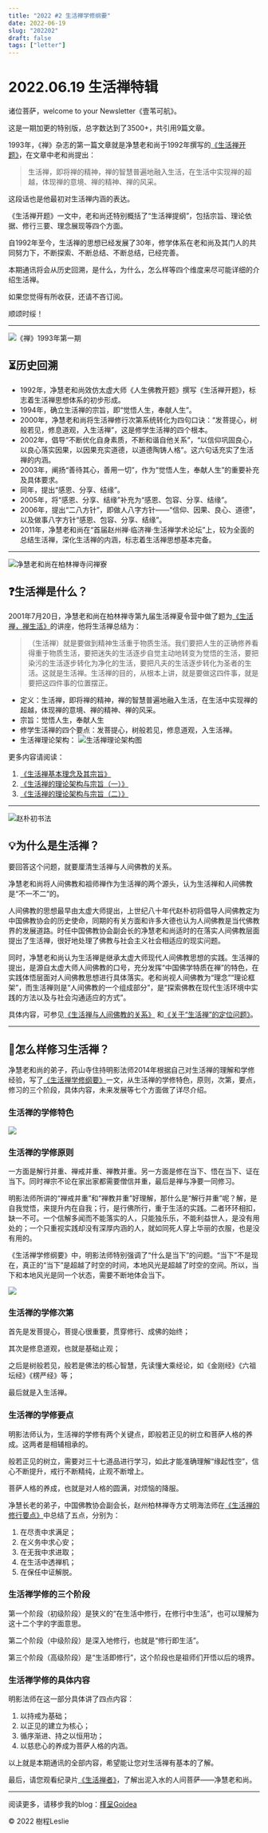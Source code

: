 ```yaml
---
title: "2022 #2 生活禅学修纲要"
date: 2022-06-19
slug: "202202"
draft: false
tags: ["letter"]
---
```


# 2022.06.19 生活禅特辑

诸位菩萨，welcome to your Newsletter《壹苇可航》。

这是一期加更的特别版，总字数达到了3500+，共引用9篇文章。

1993年，《禅》杂志的第一篇文章就是净慧老和尚于1992年撰写的[《生活禅开题》](http://chan.bailinsi.net/1993/1/1993102.htm)，在文章中老和尚提出：

> 生活禅，即将禅的精神，禅的智慧普遍地融入生活，在生活中实现禅的超越，体现禅的意境、禅的精神、禅的风采。

这段话也是他最初对生活禅内涵的表达。

《生活禅开题》一文中，老和尚还特别概括了“生活禅提纲”，包括宗旨、理论依据、修行三要、理念展现等四个方面。

自1992年至今，生活禅的思想已经发展了30年，修学体系在老和尚及其门人的共同努力下，不断探索、不断总结、不断总结，已经完善。

本期通讯将会从历史回溯，是什么，为什么，怎么样等四个维度来尽可能详细的介绍生活禅。

如果您觉得有所收获，还请不吝订阅。

顺颂时绥！

---

![《禅》1993年第一期](https://hhzz-1300713987.cos.na-siliconvalley.myqcloud.com/2022/06/17/9301f1.JPG)


## ⏳历史回溯

- 1992年，净慧老和尚效仿太虚大师《人生佛教开题》撰写《生活禅开题》，标志着生活禅思想体系的初步形成。
- 1994年，确立生活禅的宗旨，即“觉悟人生，奉献人生”。
- 2000年，净慧老和尚将生活禅修行次第系统转化为四句口诀：“发菩提心，树般若见，修息道观，入生活禅”，这是修学生活禅的四个根本。
- 2002年，倡导“不断优化自身素质，不断和谐自他关系”，“以信仰巩固良心，以良心落实因果，以因果充实道德，以道德陶铸人格”。这六句话充实了生活禅的内涵。
- 2003年，阐扬“善待其心，善用一切”，作为“觉悟人生，奉献人生”的重要补充及具体要求。
- 同年，提出“感恩、分享、结缘”。
- 2005年，将“感恩、分享、结缘”补充为“感恩、包容、分享、结缘”。
- 2006年，提出“二八方针”，即做人八字方针——“信仰、因果、良心、道德”，以及做事八字方针“感恩、包容、分享、结缘”。
- 2011年，净慧老和尚在“首届赵州禅·临济禅·生活禅学术论坛”上，较为全面的总结生活禅，深化生活禅的内涵，标志着生活禅思想基本完备。

---

![净慧老和尚在柏林禅寺问禅寮](https://hhzz-1300713987.cos.na-siliconvalley.myqcloud.com/2022/06/17/20151208094124158.jpg)

## ❓生活禅是什么？

2001年7月20日，净慧老和尚在柏林禅寺第九届生活禅夏令营中做了题为[《生活禅，禅生活》](http://chan.bailinsi.net/2016/3/2016301.htm)的讲座，他将生活禅总结为：

> （生活禅）就是要做到精神生活重于物质生活。我们要把人生的正确修养看得重于物质生活，要把迷失的生活逐步自觉主动地转变为觉悟的生活，要把染污的生活逐步转化为净化的生活，要把凡夫的生活逐步转化为圣者的生活。这就是生活禅。生活禅的目的，从根本上讲，就是要做这四件事，就是要把这四件事的位置摆正。

- 定义：生活禅，即将禅的精神，禅的智慧普遍地融入生活，在生活中实现禅的超越，体现禅的意境、禅的精神、禅的风采。
- 宗旨：觉悟人生，奉献人生
- 修学生活禅的四个要点：发菩提心，树般若见，修息道观，入生活禅。
- 生活禅理论架构：
![生活禅理论架构图](https://hhzz-1300713987.cos.na-siliconvalley.myqcloud.com/2022/06/16/jie-ping20220616-205418.png)

更多内容请阅读：
1. [《生活禅基本理念及其宗旨》](http://chan.bailinsi.net/CQ/view.asp?id=26811)
2. [《生活禅的理论架构与宗旨（一）》](http://chan.bailinsi.net/CQ/view.asp?id=26520)
3. [《生活禅的理论架构与宗旨（二）》](http://chan.bailinsi.net/CQ/view.asp?id=26496)

---

![赵朴初书法](https://hhzz-1300713987.cos.na-siliconvalley.myqcloud.com/2022/06/17/16259827121736113904.JPG)

## 💡为什么是生活禅？

要回答这个问题，就要厘清生活禅与人间佛教的关系。

净慧老和尚将人间佛教和祖师禅作为生活禅的两个源头，认为生活禅和人间佛教是“不一不二”的。

人间佛教的思想最早由太虚大师提出，上世纪八十年代赵朴初将倡导人间佛教定为中国佛教协会的历史使命，同期的有关方面和许多大德也认为人间佛教是当代佛教界的发展道路。时任中国佛教协会副会长的净慧老和尚适时的在落实人间佛教层面提出了生活禅，很好地处理了佛教与社会主义社会相适应的现实问题。

同时，净慧老和尚认为生活禅是继承太虚大师现代人间佛教思想的实践。生活禅的提出，是源自太虚大师人间佛教的口号，充分发挥“中国佛学特质在禅”的特色，在实践体悟层面对人间佛教思想进行具体落实。老和尚视人间佛教为“理念”“理论框架”，而生活禅则是“人间佛教的一个组成部分”，是“探索佛教在现代生活环境中实践的方法以及与社会沟通适应的方式”。

具体内容，可参见[《生活禅与人间佛教的关系》](http://chan.bailinsi.net/CQ/view.asp?id=26730)
和[《关于“生活禅”的定位问题》](http://chan.bailinsi.net/2015/2/2015208.htm)。

---

## 📖怎么样修习生活禅？

净慧老和尚的弟子，药山寺住持明影法师2014年根据自己对生活禅的理解和学修经验，写了[《生活禅学修纲要》](http://chan.bailinsi.net/CQ/view.asp?id=26671)一文，从生活禅的学修特色，原则，次第，要点，修习的三个阶段，具体内容，未来发展等七个方面做了详尽介绍。

### 生活禅的学修特色

![](https://hhzz-1300713987.cos.na-siliconvalley.myqcloud.com/2022/06/17/123432001.png)


### 生活禅的学修原则

一方面是解行并重、禅戒并重、禅教并重。另一方面是修在当下、悟在当下、证在当下。同时禅宗不论在家出家都需要僧信并重，最后是禅与净要一同修习。

明影法师所讲的“禅戒并重”和“禅教并重”好理解，那什么是“解行并重”呢？解，是自我觉悟，来提升内在自我；行，是行佛所行，重于生活的实践。二者环环相扣，缺一不可。一个信解多闻而不能落实的人，只能独乐乐，不能利益世人，是没有用处的；一个只重视实践却没有深厚内涵的人，就如同死人穿上华丽的衣服，也是没有用的。

《生活禅学修纲要》中，明影法师特别强调了“什么是当下”的问题。“当下”不是现在，真正的“当下”是超越了时空的时间，本地风光是超越了时空的空间。所以，当下和本地风光是同一个状态，需要不断地体会当下。

![](https://hhzz-1300713987.cos.na-siliconvalley.myqcloud.com/2022/06/17/jie-ping20220617-014011.png)

### 生活禅的学修次第

首先是发菩提心，菩提心很重要，贯穿修行、成佛的始终；

其次是修息道观，也就是基础止观；

之后是树般若见，般若是佛法的核心智慧，先读懂大乘经论，如《金刚经》《六祖坛经》《楞严经》等；

最后就是入生活禅。

### 生活禅的学修要点

明影法师认为，生活禅的学修有两个关键点，即般若正见的树立和菩萨人格的养成。这两者是相辅相承的。

般若正见的树立，需要对三十七道品进行学习，如此才能准确理解“缘起性空”，信心不断提升，戒行不断精纯，止观不断增上。

菩萨人格的养成，也就是对人格的圆满，对烦恼的降服。

净慧长老的弟子，中国佛教协会副会长，赵州柏林禅寺方丈明海法师在[《生活禅的修行要点》](http://chan.bailinsi.net/CQ/view.asp?id=26546)中总结了五点，分别为：

1. 在尽责中求满足；
2. 在义务中求心安；
3. 在无我中求进取；
4. 在生活中透禅机；
5. 在保任中证解脱。

### 生活禅学修的三个阶段

第一个阶段（初级阶段）是狭义的“在生活中修行，在修行中生活”，也可以理解为这十二个字的字面意思。

第二个阶段（中级阶段）是深入地修行，也就是“修行即生活”。

第三个阶段（高级阶段）是“生活即修行”，这个阶段也是祖师们开悟以后的境界。

### 生活禅学修的具体内容

明影法师在这一部分具体讲了四点内容：

1. 以持戒为基础；
2. 以正见的建立为核心；
3. 循序渐进、持之以恒用功；
4. 以慈悲心的养成为菩萨人格的内涵。

以上就是本期通讯的全部内容，希望能让您对生活禅有基本的了解。

最后，请您观看纪录片[《生活禅者》](https://m.v.qq.com/play.html?vid=q0632vqqalo&cid=zi0mg4sgshru5jm)，了解出泥入水的人间菩萨——净慧老和尚。

---

阅读更多，请移步我的blog：[槿呈Goidea](https://www.justgoidea.com)

© 2022 樹程Leslie
